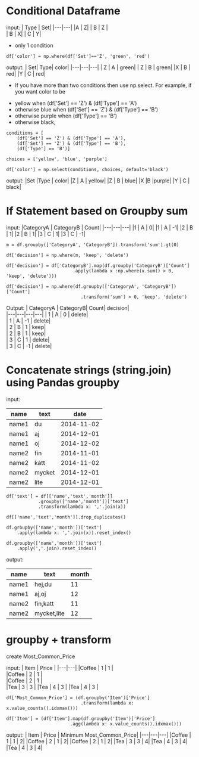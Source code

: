 # Conditional Dataframe
input:
 | Type    |  Set|
 |---|---|
|A      |    Z|
| B     |     Z     |      
| B     |     X|
| C         | Y|

* only 1 condition

```shell
df['color'] = np.where(df['Set']=='Z', 'green', 'red')
```

output:
|  Set| Type|  color|
|---|---|---|
| Z  |  A | green|
| Z  |  B | green|
|X   | B  |  red|
|Y   | C  |  red|

* If you have more than two conditions then use np.select. For example, if you want color to be
- yellow when (df['Set'] == 'Z') & (df['Type'] == 'A')
- otherwise blue when (df['Set'] == 'Z') & (df['Type'] == 'B')
- otherwise purple when (df['Type'] == 'B')
- otherwise black,

```shell
conditions = [
    (df['Set'] == 'Z') & (df['Type'] == 'A'),
    (df['Set'] == 'Z') & (df['Type'] == 'B'),
    (df['Type'] == 'B')]

choices = ['yellow', 'blue', 'purple']

df['color'] = np.select(conditions, choices, default='black')

```

output:
|Set |Type  | color|
|Z  |  A | yellow|
|Z |   B |   blue|
|X    |B  |purple|
|Y   | C  | black|



# If Statement based on Groupby sum
input:
|CategoryA | CategoryB | Count|
|---|---|---|
|1    |       A    |       0|
|1   |        A    |       -1|
|2    |       B    |       1|
|2    |       B    |       1|
|3     |      C   |        1|
|3     |      C   |        -1|


```shell
m = df.groupby(['CategoryA', 'CategoryB']).transform('sum').gt(0)

df['decision'] = np.where(m, 'keep', 'delete')
```

```shell
df['decision'] = df['CategoryB'].map(df.groupby('CategoryB')['Count']
                         .apply(lambda x :np.where(x.sum() > 0, 'keep', 'delete')))
```

```shell
df['decision'] = np.where(df.groupby(['CategoryA', 'CategoryB'])['Count']
                            .transform('sum') > 0, 'keep', 'delete')
```

Output:
|   CategoryA |  CategoryB|    Count|   decision|  
|---|---|---|---|
|        1    |       A  |      0  |   delete|  
|      1    |       A  |     -1  |   delete|  
|       2    |       B   |     1  |     keep|  
|        2    |       B   |     1  |     keep|  
|       3    |       C   |     1  |   delete|  
|        3   |        C |      -1  |   delete|  


# Concatenate strings (string.join) using Pandas groupby
input:

| name| 	text| 	date| 
|---|---|---|
| 	name1| 	du| 	2014-11-02| 
| 	name1	| aj| 	2014-12-01| 
| name1| 	oj| 	2014-12-02| 
| 	name2	| fin| 	2014-11-01| 
| name2	| katt| 	2014-11-02| 
| name2	| mycket| 	2014-12-01| 
| name2	| lite| 	2014-12-01| 


```shell
df['text'] = df[['name','text','month']]
            .groupby(['name','month'])['text']
            .transform(lambda x: ','.join(x))

df[['name','text','month']].drop_duplicates()
```

```shell
df.groupby(['name','month'])['text']
    .apply(lambda x: ','.join(x)).reset_index()
```

```shell
df.groupby(['name','month'])['text']
    .apply(','.join).reset_index()
```


output:

|   name    |     text | month|
|---|---|---|
| name1    |   hej,du |    11|
|  name1  |      aj,oj   |  12|
| name2  |   fin,katt  |   11|
| name2 | mycket,lite   |  12|


# groupby + transform
create Most_Common_Price

input:
 | Item  |  Price | 
 |---|---|
|Coffee | 1     | 1  |   
 |Coffee | 2    |  1   |   
|Coffee | 2     | 1   |   
 |Tea    | 3   |   3   | 
 |Tea   |  4   |   3   |
|Tea   |  4   |   3    |

```shell
df['Most_Common_Price'] = (df.groupby('Item')['Price']
                            .transform(lambda x: x.value_counts().idxmax()))
```

```shell
df['Item'] = (df['Item'].map(df.groupby('Item')['Price']
                        .agg(lambda x: x.value_counts().idxmax()))
```
output:
 | Item  |  Price | Minimum Most_Common_Price|
 |---|---|---|
|Coffee | 1     | 1  |     2|
 |Coffee | 2    |  1   |    2|
|Coffee | 2     | 1   |    2|
 |Tea    | 3   |   3   |    4|
 |Tea   |  4   |   3   |    4|
|Tea   |  4   |   3    |   4|

